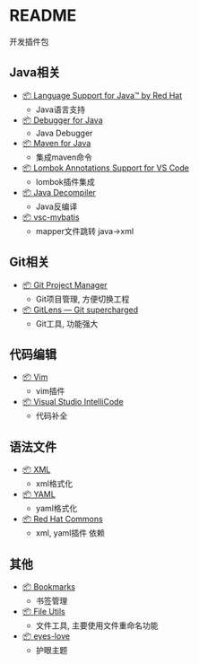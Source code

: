 # README

开发插件包

## Java相关

- [📦 Language Support for Java™ by Red Hat ](https://marketplace.visualstudio.com/items?itemName=redhat.java)
    - Java语言支持
- [📦 Debugger for Java](https://marketplace.visualstudio.com/items?itemName=vscjava.vscode-java-debug)
    - Java Debugger
- [📦 Maven for Java](https://marketplace.visualstudio.com/items?itemName=vscjava.vscode-maven)
    - 集成maven命令
- [📦 Lombok Annotations Support for VS Code](https://marketplace.visualstudio.com/items?itemName=GabrielBB.vscode-lombok)
    - lombok插件集成
- [📦 Java Decompiler](https://marketplace.visualstudio.com/items?itemName=dgileadi.java-decompiler)
    - Java反编译
- [📦 vsc-mybatis](https://marketplace.visualstudio.com/items?itemName=niko.vsc-mybatis)
    - mapper文件跳转 java->xml
## Git相关

- [📦 Git Project Manager](https://marketplace.visualstudio.com/items?itemName=felipecaputo.git-project-manager)
    - Git项目管理, 方便切换工程
- [📦 GitLens — Git supercharged](https://marketplace.visualstudio.com/items?itemName=eamodio.gitlens)
    - Git工具, 功能强大

## 代码编辑

- [📦 Vim](https://marketplace.visualstudio.com/items?itemName=vscodevim.vim)
    - vim插件
- [📦 Visual Studio IntelliCode](https://marketplace.visualstudio.com/items?itemName=VisualStudioExptTeam.vscodeintellicode)
    - 代码补全
## 语法文件
- [📦 XML](https://marketplace.visualstudio.com/items?itemName=redhat.vscode-xml)
    - xml格式化
- [📦 YAML](https://marketplace.visualstudio.com/items?itemName=redhat.vscode-yaml)
    - yaml格式化
- [📦 Red Hat Commons](https://marketplace.visualstudio.com/items?itemName=redhat.vscode-commons)
    - xml, yaml插件 依赖

## 其他

- [📦 Bookmarks](https://marketplace.visualstudio.com/items?itemName=alefragnani.Bookmarks)
    - 书签管理
- [📦 File Utils](https://marketplace.visualstudio.com/items?itemName=sleistner.vscode-fileutils)
    - 文件工具, 主要使用文件重命名功能
- [📦 eyes-love](https://marketplace.visualstudio.com/items?itemName=gracie-wdy.eyes-love)
    - 护眼主题